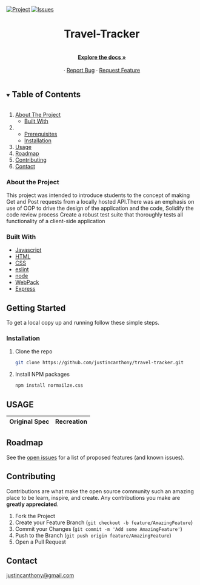 <!--  PROJECT_README_TEMPLATE -->

<!-- Frequently Used Links 
https://shields.io/
-->
<!--
My GitHub Profile
* [My GitHub Profile](github.com/justincanthony)

Websites
* [Javascript](https://www.javascript.com/)
* [HTML](https://html.com/)
* [CSS](https://developer.mozilla.org/en-US/docs/Web/CSS)
* [eslint](https://eslint.org/)
* [node](https://nodejs.org/en/)
* [WebPack](https://webpack.js.org/)
* [Express](https://expressjs.com/)
-->



[![Project][turing-shield]][project-spec-url] 
[![Issues][issues-shield]][issues-url] 

<!-- CHANGE THESE VARIABLES TO YOUR OWN PROJECT SPECIFIC PAGE 
"URL-Hosting-Site" , REPO-NAME , issues-url, project-spec-url, contributors-url, contributors-shield
https://github.com/justincanthony -->


<!-- PROJECT Details -->

  <h1 align="center">Travel-Tracker</h1>

  <p align="center">
    <br />
    <a href=https://github.com/justincanthony/travel-tracker><strong>Explore the docs »</strong></a>
    <br />
    <br />
    ·
    <a href="https://github.com/justincanthony/travel-tracker/issues">Report Bug</a>
    ·
    <a href="https://github.com/justincanthony/travel-tracker/issues">Request Feature</a>
  </p>
</p>

 

<!-- TABLE OF CONTENTS -->
<details open="open">
  <summary><h2 style="display: inline-block">Table of Contents</h2></summary>
  <ol>
    <li>
      <a href="#about-the-project">About The Project</a>
      <ul>
        <li><a href="#built-with">Built With</a></li>
      </ul>
    </li>
    <li>
      <ul>
        <li><a href="#prerequisites">Prerequisites</a></li>
        <li><a href="#installation">Installation</a></li>
      </ul>
    </li>
    <li><a href="#usage">Usage</a></li>
    <li><a href="#roadmap">Roadmap</a></li>
    <li><a href="#contributing">Contributing</a></li>
    <li><a href="#contact">Contact</a></li>
  </ol>
</details>



<!-- ABOUT THE PROJECT -->

### About the Project
<!-- Describe what the over all scope and learninging goal of the project is, and what set-up the challenge was framed in-->

This project was intended to introduce students to the concept of making Get and Post requests from a locally hosted API.There was an emphasis on use of OOP to drive the design of the application and the code, Solidify the code review process
Create a robust test suite that thoroughly tests all functionality of a client-side application


### Built With
* [Javascript](https://www.javascript.com/)
* [HTML](https://html.com/)
* [CSS](https://developer.mozilla.org/en-US/docs/Web/CSS)
* [eslint](https://eslint.org/)
* [node](https://nodejs.org/en/)
* [WebPack](https://webpack.js.org/)
* [Express](https://expressjs.com/)




<!-- GETTING STARTED -->
## Getting Started

To get a local copy up and running follow these simple steps.

### Installation

1. Clone the repo
   ```sh
   git clone https://github.com/justincanthony/travel-tracker.git
   ```
2. Install NPM packages
   ```sh
   npm install normailze.css
   ```


## USAGE                       
<!--DESCRIBE WHAT THE USAGE EXPERIENCE IS LIKE/BUILT ON -->

                          
<!-- Screen Size EXAMPLES -->

Original Spec              |  Recreation
:----------------------------:|:-------------------------:



<!-- ROADMAP -->
## Roadmap

See the [open issues](https://github.com/justincanthony/travel-tracker/issues) for a list of proposed features (and known issues).


<!-- CONTRIBUTING -->
## Contributing

Contributions are what make the open source community such an amazing place to be learn, inspire, and create. Any contributions you make are **greatly appreciated**.

1. Fork the Project
2. Create your Feature Branch (`git checkout -b feature/AmazingFeature`)
3. Commit your Changes (`git commit -m 'Add some AmazingFeature'`)
4. Push to the Branch (`git push origin feature/AmazingFeature`)
5. Open a Pull Request

## Contact

<a class="u-email Link--primary " href="mailto:justincanthony@gmail.com">justincanthony@gmail.com</a>


<!-- MARKDOWN LINKS & IMAGES -->
<!-- https://www.markdownguide.org/basic-syntax/#reference-style-links -->
[project-spec-url]: https://frontend.turing.edu/projects/travel-tracker.html
[turing-shield]: https://img.shields.io/badge/Project-Spec-blue
[issues-shield]: https://img.shields.io/badge/Issues-1-blue
[issues-url]: https://github.com/justincanthony/static-comp-challenge/issues
